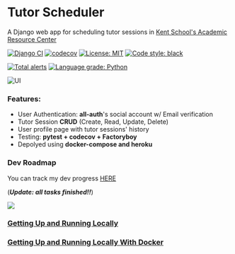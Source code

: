 # Tutor Scheduler

A Django web app for scheduling tutor sessions in [Kent School's Academic Resource Center](https://libguides.kent-school.edu/library)

[![Django CI](https://github.com/tylertaewook/tutor-scheduler-django/actions/workflows/ci.yml/badge.svg)](https://github.com/tylertaewook/tutor-scheduler-django/actions/workflows/ci.yml)
[![codecov](https://codecov.io/gh/tylertaewook/tutor-scheduler-django/branch/main/graph/badge.svg?token=KJUJHJTKVW)](https://codecov.io/gh/tylertaewook/tutor-scheduler-django)
<a href="https://github.com/tylertaewook/tutor-scheduler-django/blob/main/LICENSE"><img alt="License: MIT" src="https://black.readthedocs.io/en/stable/_static/license.svg"></a>
<a href="https://github.com/tylertaewook/tutor-scheduler-django"><img alt="Code style: black" src="https://img.shields.io/badge/code%20style-black-000000.svg"></a>

[![Total alerts](https://img.shields.io/lgtm/alerts/g/tylertaewook/tutor-scheduler-django.svg?logo=lgtm&logoWidth=18)](https://lgtm.com/projects/g/tylertaewook/tutor-scheduler-django/alerts/)
[![Language grade: Python](https://img.shields.io/lgtm/grade/python/g/tylertaewook/tutor-scheduler-django.svg?logo=lgtm&logoWidth=18)](https://lgtm.com/projects/g/tylertaewook/tutor-scheduler-django/context:python)

![UI](https://i.imgur.com/lXDvSMS.png)

### Features:
- User Authentication: **all-auth**'s social account w/ Email verification
- Tutor Session **CRUD** (Create, Read, Update, Delete)
- User profile page with tutor sessions' history
- Testing: **pytest + codecov + Factoryboy**
- Depolyed using **docker-compose and heroku**


### Dev Roadmap
You can track my dev progress [HERE](https://tylertaewook.notion.site/9e2a8e4711124483ab5d502b6a5d5880?v=e15a4d94a56640069d47edbe33319070)

(***Update: all tasks finished!!***)

![](https://s3.us-west-2.amazonaws.com/secure.notion-static.com/b3d1dcef-0c92-48f3-95c0-fb6de80cf143/Screen_Shot_2022-01-04_at_4.28.40_PM.png?X-Amz-Algorithm=AWS4-HMAC-SHA256&X-Amz-Content-Sha256=UNSIGNED-PAYLOAD&X-Amz-Credential=AKIAT73L2G45EIPT3X45%2F20220104%2Fus-west-2%2Fs3%2Faws4_request&X-Amz-Date=20220104T072854Z&X-Amz-Expires=86400&X-Amz-Signature=76d627802ba013cdc696e0bee64bc6a6367c2ea62b8deb31983e5d135e0b8559&X-Amz-SignedHeaders=host&response-content-disposition=filename%20%3D%22Screen%2520Shot%25202022-01-04%2520at%25204.28.40%2520PM.png%22&x-id=GetObject)


### [Getting Up and Running Locally](https://cookiecutter-django.readthedocs.io/en/latest/developing-locally.html)

### [Getting Up and Running Locally With Docker](https://cookiecutter-django.readthedocs.io/en/latest/developing-locally-docker.html)
